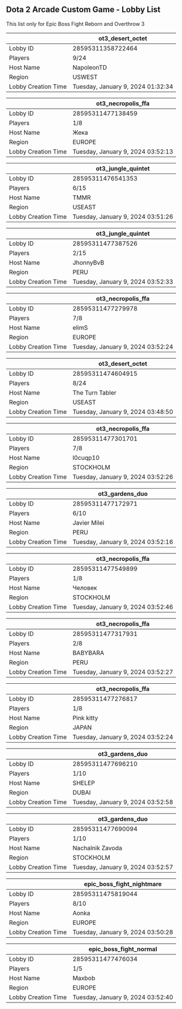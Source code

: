 ## Dota 2 Arcade Custom Game - Lobby List

This list only for Epic Boss Fight Reborn and Overthrow 3

|  | ot3_desert_octet |
| ------ | ------ |
| Lobby ID | 28595311358722464 |
| Players | 9/24 |
| Host Name | NapoleonTD |
| Region | USWEST |
| Lobby Creation Time | Tuesday, January 9, 2024 01:32:34 |


|  | ot3_necropolis_ffa |
| ------ | ------ |
| Lobby ID | 28595311477138459 |
| Players | 1/8 |
| Host Name | Жека |
| Region | EUROPE |
| Lobby Creation Time | Tuesday, January 9, 2024 03:52:13 |


|  | ot3_jungle_quintet |
| ------ | ------ |
| Lobby ID | 28595311476541353 |
| Players | 6/15 |
| Host Name | TMMR |
| Region | USEAST |
| Lobby Creation Time | Tuesday, January 9, 2024 03:51:26 |


|  | ot3_jungle_quintet |
| ------ | ------ |
| Lobby ID | 28595311477387526 |
| Players | 2/15 |
| Host Name | JhonnyBvB |
| Region | PERU |
| Lobby Creation Time | Tuesday, January 9, 2024 03:52:33 |


|  | ot3_necropolis_ffa |
| ------ | ------ |
| Lobby ID | 28595311477279978 |
| Players | 7/8 |
| Host Name | elimS |
| Region | EUROPE |
| Lobby Creation Time | Tuesday, January 9, 2024 03:52:24 |


|  | ot3_desert_octet |
| ------ | ------ |
| Lobby ID | 28595311474604915 |
| Players | 8/24 |
| Host Name | The Turn Tabler |
| Region | USEAST |
| Lobby Creation Time | Tuesday, January 9, 2024 03:48:50 |


|  | ot3_necropolis_ffa |
| ------ | ------ |
| Lobby ID | 28595311477301701 |
| Players | 7/8 |
| Host Name | l0cuqp10 |
| Region | STOCKHOLM |
| Lobby Creation Time | Tuesday, January 9, 2024 03:52:26 |


|  | ot3_gardens_duo |
| ------ | ------ |
| Lobby ID | 28595311477172971 |
| Players | 6/10 |
| Host Name | Javier Milei |
| Region | PERU |
| Lobby Creation Time | Tuesday, January 9, 2024 03:52:16 |


|  | ot3_necropolis_ffa |
| ------ | ------ |
| Lobby ID | 28595311477549899 |
| Players | 1/8 |
| Host Name | Человек |
| Region | STOCKHOLM |
| Lobby Creation Time | Tuesday, January 9, 2024 03:52:46 |


|  | ot3_necropolis_ffa |
| ------ | ------ |
| Lobby ID | 28595311477317931 |
| Players | 2/8 |
| Host Name | BABYBARA |
| Region | PERU |
| Lobby Creation Time | Tuesday, January 9, 2024 03:52:27 |


|  | ot3_necropolis_ffa |
| ------ | ------ |
| Lobby ID | 28595311477276817 |
| Players | 1/8 |
| Host Name | Pink kitty |
| Region | JAPAN |
| Lobby Creation Time | Tuesday, January 9, 2024 03:52:24 |


|  | ot3_gardens_duo |
| ------ | ------ |
| Lobby ID | 28595311477696210 |
| Players | 1/10 |
| Host Name | SHELEP |
| Region | DUBAI |
| Lobby Creation Time | Tuesday, January 9, 2024 03:52:58 |


|  | ot3_gardens_duo |
| ------ | ------ |
| Lobby ID | 28595311477690094 |
| Players | 1/10 |
| Host Name | Nachalnik Zavoda |
| Region | STOCKHOLM |
| Lobby Creation Time | Tuesday, January 9, 2024 03:52:57 |


|  | epic_boss_fight_nightmare |
| ------ | ------ |
| Lobby ID | 28595311475819044 |
| Players | 8/10 |
| Host Name | Aonka |
| Region | EUROPE |
| Lobby Creation Time | Tuesday, January 9, 2024 03:50:28 |


|  | epic_boss_fight_normal |
| ------ | ------ |
| Lobby ID | 28595311477476034 |
| Players | 1/5 |
| Host Name | Maxbob |
| Region | EUROPE |
| Lobby Creation Time | Tuesday, January 9, 2024 03:52:40 |


